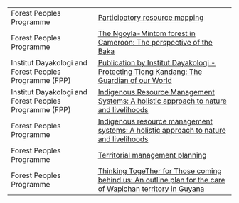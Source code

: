 <table>
<tr><td>Forest Peoples Programme</td><td><a href="hhttps://www.forestpeoples.org/en/work-themes/environmental-governance/participatory-resource-mapping">Participatory resource mapping</a></td></tr>
<tr><td>Forest Peoples Programme</td><td><a href="http://www.forestpeoples.org/topics/participatory-resource-mapping/news/2013/02/ngoyla-mintom-forest-cameroon-perspective-baka">The Ngoyla-Mintom forest in Cameroon: The perspective of the Baka</a></td></tr>
<tr><td>Institut Dayakologi and Forest Peoples Programme (FPP)</td><td><a href="http://www.forestpeoples.org/topics/participatory-resource-mapping/publication/2013/publication-institut-dayakologi-protecting-ti">Publication by Institut Dayakologi - Protecting Tiong Kandang: The Guardian of our World</a></td></tr>
<tr><td>Institut Dayakologi and Forest Peoples Programme (FPP)</td><td><a href="http://www.forestpeoples.org/topics/participatory-resource-mapping/news/2012/03/indigenous-resource-management-systems-holistic-a">Indigenous Resource Management Systems: A holistic approach to nature and livelihoods</a></td></tr>
<tr><td>Forest Peoples Programme</td><td><a href="http://blog.ecoagriculture.org/2012/03/14/forest_peoples_programme/">Indigenous resource management systems: A holistic approach to nature and livelihoods</a></td></tr>
<tr><td>Forest Peoples Programme</td><td><a href="http://www.forestpeoples.org/topics/environmental-governance/territorial-management-planning">Territorial management planning</a></td></tr>
<tr><td>Forest Peoples Programme</td><td><a href="http://www.forestpeoples.org/sites/fpp/files/publication/2012/05/wapichan-mp-22may12lowresnomarks.pdf">Thinking TogeTher for Those coming behind us: An outline plan for the care of Wapichan territory in Guyana</a></td></tr>
</table>
